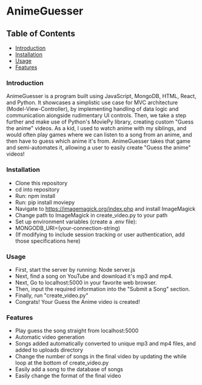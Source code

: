 # AnimeGuesser

## Table of Contents
- [Introduction](#introduction)
- [Installation](#installation)
- [Usage](#usage)
- [Features](#features)

### Introduction
AnimeGuesser is a program built using JavaScript, MongoDB, HTML, React, and Python. It showcases a simplistic use case for MVC architecture (Model-View-Controller), by implementing handling of data logic and communication alongside rudimentary UI controls. Then, we take a step further and make use of Python's MoviePy library, creating custom "Guess the anime" videos. As a kid, I used to watch anime with my siblings, and would often play games where we can listen to a song from an anime, and then have to guess which anime it's from. AnimeGuesser takes that game and semi-automates it, allowing a user to easily create "Guess the anime" videos!

### Installation
- Clone this repository
- cd into repository
- Run: npm install
- Run: pip install moviepy
- Navigate to https://imagemagick.org/index.php and install ImageMagick
- Change path to ImageMagick in create_video.py to your path
- Set up environment variables (create a .env file):
- MONGODB_URI=(your-connection-string)
- (If modifying to include session tracking or user authentication, add those specifications here)



### Usage
- First, start the server by running: Node server.js
- Next, find a song on YouTube and download it's mp3 and mp4.
- Next, Go to localhost:5000 in your favorite web browser.
- Then, input the required information into the "Submit a Song" section.
- Finally, run "create_video.py"
- Congrats! Your Guess the Anime video is created!

### Features
- Play guess the song straight from localhost:5000
- Automatic video generation
- Songs added automatically converted to unique mp3 and mp4 files, and added to uploads directory
- Change the number of songs in the final video by updating the while loop at the bottom of create_video.py
- Easily add a song to the database of songs
- Easily change the format of the final video
